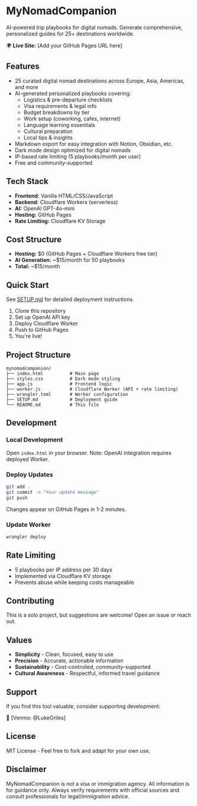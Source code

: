 # MyNomadCompanion

AI-powered trip playbooks for digital nomads. Generate comprehensive, personalized guides for 25+ destinations worldwide.

🌍 **Live Site:** [Add your GitHub Pages URL here]

## Features

- 25 curated digital nomad destinations across Europe, Asia, Americas, and more
- AI-generated personalized playbooks covering:
  - Logistics & pre-departure checklists
  - Visa requirements & legal info
  - Budget breakdowns by tier
  - Work setup (coworking, cafes, internet)
  - Language learning essentials
  - Cultural preparation
  - Local tips & insights
- Markdown export for easy integration with Notion, Obsidian, etc.
- Dark mode design optimized for digital nomads
- IP-based rate limiting (5 playbooks/month per user)
- Free and community-supported

## Tech Stack

- **Frontend:** Vanilla HTML/CSS/JavaScript
- **Backend:** Cloudflare Workers (serverless)
- **AI:** OpenAI GPT-4o-mini
- **Hosting:** GitHub Pages
- **Rate Limiting:** Cloudflare KV Storage

## Cost Structure

- **Hosting:** $0 (GitHub Pages + Cloudflare Workers free tier)
- **AI Generation:** ~$15/month for 50 playbooks
- **Total:** ~$15/month

## Quick Start

See [SETUP.md](SETUP.md) for detailed deployment instructions.

1. Clone this repository
2. Set up OpenAI API key
3. Deploy Cloudflare Worker
4. Push to GitHub Pages
5. You're live!

## Project Structure

```
mynomadcompanion/
├── index.html          # Main page
├── styles.css          # Dark mode styling
├── app.js              # Frontend logic
├── worker.js           # Cloudflare Worker (API + rate limiting)
├── wrangler.toml       # Worker configuration
├── SETUP.md            # Deployment guide
└── README.md           # This file
```

## Development

### Local Development

Open `index.html` in your browser. Note: OpenAI integration requires deployed Worker.

### Deploy Updates

```bash
git add .
git commit -m "Your update message"
git push
```

Changes appear on GitHub Pages in 1-2 minutes.

### Update Worker

```bash
wrangler deploy
```

## Rate Limiting

- 5 playbooks per IP address per 30 days
- Implemented via Cloudflare KV storage
- Prevents abuse while keeping costs manageable

## Contributing

This is a solo project, but suggestions are welcome! Open an issue or reach out.

## Values

- **Simplicity** - Clean, focused, easy to use
- **Precision** - Accurate, actionable information
- **Sustainability** - Cost-controlled, community-supported
- **Cultural Awareness** - Respectful, informed travel guidance

## Support

If you find this tool valuable, consider supporting development:

💙 [Venmo: @LukeGriles]

## License

MIT License - Feel free to fork and adapt for your own use.

## Disclaimer

MyNomadCompanion is not a visa or immigration agency. All information is for guidance only. Always verify requirements with official sources and consult professionals for legal/immigration advice.
